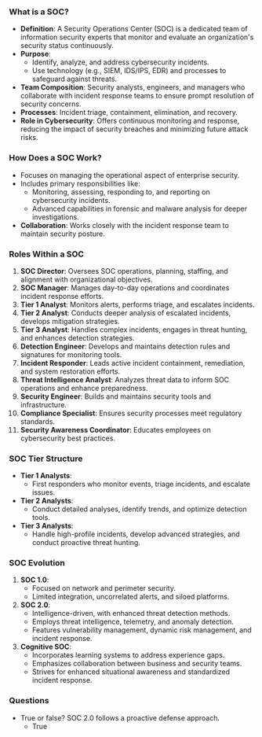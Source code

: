### **What is a SOC?**
- **Definition**: A Security Operations Center (SOC) is a dedicated team of information security experts that monitor and evaluate an organization's security status continuously.
- **Purpose**:
    - Identify, analyze, and address cybersecurity incidents.
    - Use technology (e.g., SIEM, IDS/IPS, EDR) and processes to safeguard against threats.
- **Team Composition**: Security analysts, engineers, and managers who collaborate with incident response teams to ensure prompt resolution of security concerns.
- **Processes**: Incident triage, containment, elimination, and recovery.
- **Role in Cybersecurity**: Offers continuous monitoring and response, reducing the impact of security breaches and minimizing future attack risks.



### **How Does a SOC Work?**
- Focuses on managing the operational aspect of enterprise security.
- Includes primary responsibilities like:
    - Monitoring, assessing, responding to, and reporting on cybersecurity incidents.
    - Advanced capabilities in forensic and malware analysis for deeper investigations.
- **Collaboration**: Works closely with the incident response team to maintain security posture.



### **Roles Within a SOC**
1. **SOC Director**: Oversees SOC operations, planning, staffing, and alignment with organizational objectives.
2. **SOC Manager**: Manages day-to-day operations and coordinates incident response efforts.
3. **Tier 1 Analyst**: Monitors alerts, performs triage, and escalates incidents.
4. **Tier 2 Analyst**: Conducts deeper analysis of escalated incidents, develops mitigation strategies.
5. **Tier 3 Analyst**: Handles complex incidents, engages in threat hunting, and enhances detection strategies.
6. **Detection Engineer**: Develops and maintains detection rules and signatures for monitoring tools.
7. **Incident Responder**: Leads active incident containment, remediation, and system restoration efforts.
8. **Threat Intelligence Analyst**: Analyzes threat data to inform SOC operations and enhance preparedness.
9. **Security Engineer**: Builds and maintains security tools and infrastructure.
10. **Compliance Specialist**: Ensures security processes meet regulatory standards.
11. **Security Awareness Coordinator**: Educates employees on cybersecurity best practices.



### **SOC Tier Structure**
- **Tier 1 Analysts**:
    - First responders who monitor events, triage incidents, and escalate issues.
- **Tier 2 Analysts**:
    - Conduct detailed analyses, identify trends, and optimize detection tools.
- **Tier 3 Analysts**:
    - Handle high-profile incidents, develop advanced strategies, and conduct proactive threat hunting.



### **SOC Evolution**
1. **SOC 1.0**:
    - Focused on network and perimeter security.
    - Limited integration, uncorrelated alerts, and siloed platforms.
2. **SOC 2.0**:
    - Intelligence-driven, with enhanced threat detection methods.
    - Employs threat intelligence, telemetry, and anomaly detection.
    - Features vulnerability management, dynamic risk management, and incident response.
3. **Cognitive SOC**:
    - Incorporates learning systems to address experience gaps.
    - Emphasizes collaboration between business and security teams.
    - Strives for enhanced situational awareness and standardized incident response.



### Questions
- True or false? SOC 2.0 follows a proactive defense approach.
	- True